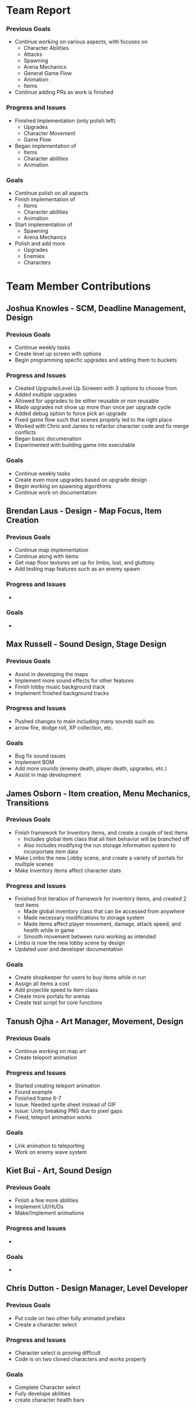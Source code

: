 # Team Report

### Previous Goals

* Continue working on various aspects, with focuses on
  * Character Abilities
  * Attacks
  * Spawning
  * Arena Mechanics
  * General Game Flow
  * Animation
  * Items
* Continue adding PRs as work is finished

### Progress and Issues

* Finished Implementation (only polish left)
  * Upgrades
  * Character Movement
  * Game Flow
* Began implementation of
  * Items
  * Character abilities
  * Animation

### Goals

* Continue polish on all aspects
* Finish implementation of
  * Items
  * Character abilities
  * Animation
* Start implementation of
  * Spawning
  * Arena Mechanics
* Polish and add more
  * Upgrades
  * Enemies
  * Characters

# Team Member Contributions

## Joshua Knowles \- SCM, Deadline Management, Design

### Previous Goals

* Continue weekly tasks
* Create level up screen with options
* Begin programming specfic upgrades and adding them to buckets

### Progress and Issues

* Created Upgrade/Level Up Screeen with 3 options to choose from
* Added multiple upgrades
* Allowed for upgrades to be either reusable or non reusable
* Made upgrades not show up more than once per upgrade cycle
* Added debug option to force pick an upgrade
* Fixed game flow such that scenes properly led to the right place
* Worked with Chris and James to refactor character code and fix merge conflicts
* Began basic documenation
* Experimented with building game into executable

### Goals

* Continue weekly tasks
* Create even more upgrades based on upgrade design
* Begin working on spawning algorithims
* Continue work on documentation

## Brendan Laus \- Design \- Map Focus, Item Creation

### Previous Goals

* Continue map implementation 
* Continue along with items
* Get map floor textures set up for limbo, lust, and gluttony
* Add testing map features such as an enemy spawn

### Progress and Issues

* 

### Goals

* 

## Max Russell \- Sound Design, Stage Design

### Previous Goals

* Assist in developing the maps
* Implement more sound effects for other features
* Finish lobby music background track
* Implement finished background tracks

### Progress and Issues

* Pushed changes to main including many sounds such as:
* arrow fire, dodge roll, XP collection, etc.

### Goals

* Bug fix sound issues
* Implement BGM
* Add more sounds (enemy death, player death, upgrades, etc.)
* Assist in map development

## James Osborn \- Item creation, Menu Mechanics, Transitions

### Previous Goals

* Finish framework for Inventory items, and create a couple of test items
  * Includes global item class that all item behavior will be branched off
  * Also includes modifying the run storage information system to incorportate item data
* Make Limbo the new Lobby scene, and create a variety of portals for multiple scenes
* Make Inventory items affect character stats


### Progress and Issues

* Finished first iteration of framework for inventory items, and created 2 test items
  * Made global inventory class that can be accessed from anywhere
  * Made necessary modifications to storage system
  * Made items affect player movement, damage, attack speed, and health while in game
  * Smooth movement between runs working as intended
* Limbo is now the new lobby scene by design
* Updated user and developer documentation

### Goals

* Create shopkeeper for users to buy items while in run
* Assign all items a cost
* Add projectile speed to item class
* Create more portals for arenas
* Create test script for core functions

## Tanush Ojha \- Art Manager, Movement, Design

### Previous Goals

* Continue working on map art
* Create teleport animation

### Progress and Issues

* Started creating teleport animation
* Found example
* Finished frame 6-7
* Issue: Needed sprite sheet instead of GIF
* Issue: Unity breaking PNG due to pixel gaps
* Fixed, teleport animation works

### Goals

* Link animation to teleporting
* Work on enemy wave system

## Kiet Bui \- Art, Sound Design

### Previous Goals

* Finish a few more abilities
* Implement UI/HUDs
* Make/Implement animations

### Progress and Issues

* 

### Goals

* 

## Chris Dutton \- Design Manager, Level Developer

### Previous Goals

* Put code on two other fully animated prefabs
* Create a character select

### Progress and Issues

* Character select is proving difficult
* Code is on two cloned characters and works properly

### Goals

* Complete Character select
* Fully develope abilities
* create character health bars

